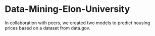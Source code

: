 # Data-Mining-Elon-University
In collaboration with peers, we created two models to predict housing prices based on a dataset from data.gov.
